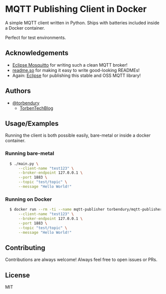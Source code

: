 # MQTT Publishing Client in Docker

A simple MQTT client written in Python. Ships with batteries included inside a Docker container.

Perfect for test environments.

## Acknowledgements

- [Eclipse Mosquitto](https://mosquitto.org/) for writing such a clean MQTT broker!
- [readme.so](https.//readme.so) for making it easy to write good-looking READMEs!
- Again: [Eclipse](https://www.eclipse.org/paho/index.php?page=clients/python/index.php) for publishing this stable and OSS MQTT library!

## Authors

- [@torbendury](https://www.github.com/torbendury)
  - [TorbenTechBlog](https://torbentechblog.com)

## Usage/Examples

Running the client is both possible easily, bare-metal or inside a docker container.

### Running bare-metal

```bash
  $ ./main.py \
      --client-name "test123" \
      --broker-endpoint 127.0.0.1 \
      --port 1883 \
      --topic "test/topic" \
      --message "Hello World!"
```

### Running on Docker

```bash
  $ docker run --rm -ti --name mqtt-publisher torbendury/mqtt-publisher \
      --client-name "test123" \
      --broker-endpoint 127.0.0.1 \
      --port 1883 \
      --topic "test/topic" \
      --message "Hello World!"
```

## Contributing

Contributions are always welcome! Always feel free to open issues or PRs.

## License

MIT

